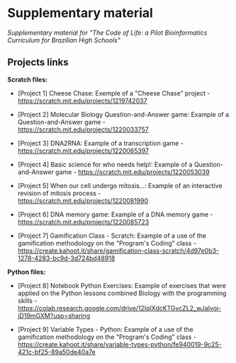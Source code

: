 # Supplementary material

*Supplementary material for "The Code of Life: a Pilot Bioinformatics Curriculum for Brazilian High Schools"*

## Projects links

**Scratch files:**

- [Project 1] Cheese Chase:
Exemple of a "Cheese Chase" project - https://scratch.mit.edu/projects/1219742037

- [Project 2] Molecular Biology Question-and-Answer game:
Example of a Question-and-Answer game - https://scratch.mit.edu/projects/1220033757

- [Project 3] DNA2RNA:
Example of a transcription game - https://scratch.mit.edu/projects/1220065397

- [Project 4] Basic science for who needs help!:
Example of a Question-and-Answer game - https://scratch.mit.edu/projects/1220053039

- [Project 5] When our cell undergo mitosis...:
Example of an interactive revision of mitosis process - https://scratch.mit.edu/projects/1220081990

- [Project 6] DNA memory game:
Example of a DNA memory game - https://scratch.mit.edu/projects/1220085723

- [Project 7] Gamification Class - Scratch:
Example of a use of the gamification methodology on the "Program's Coding" class - https://create.kahoot.it/share/gamification-class-scratch/4d97e0b3-1278-4283-bc9d-3d724bd48918


**Python files:**

- [Project 8] Notebook Python Exercises:
Example of exercises that were applied on the Python lessons combined Biology with the programming skills - https://colab.research.google.com/drive/12IqlXdcKTGvcZL2_wJaIvoi-jD19mGXM?usp=sharing

- [Project 9] Variable Types - Python:
Example of a use of the gamification methodology on the "Program's Coding" class - https://create.kahoot.it/share/variable-types-python/fe940019-9c25-421c-bf25-89a50de40a7e